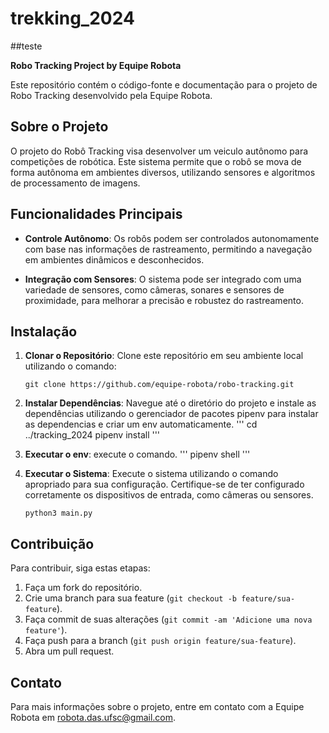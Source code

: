# trekking_2024

##teste

**Robo Tracking Project by Equipe Robota**

Este repositório contém o código-fonte e documentação para o projeto de Robo Tracking desenvolvido pela Equipe Robota.

## Sobre o Projeto

O projeto do Robô Tracking visa desenvolver um veiculo autônomo para competições de robótica. Este sistema permite que o robô se mova de forma autônoma em ambientes diversos, utilizando sensores e algoritmos de processamento de imagens.

## Funcionalidades Principais

  
- **Controle Autônomo**: Os robôs podem ser controlados autonomamente com base nas informações de rastreamento, permitindo a navegação em ambientes dinâmicos e desconhecidos.

- **Integração com Sensores**: O sistema pode ser integrado com uma variedade de sensores, como câmeras, sonares e sensores de proximidade, para melhorar a precisão e robustez do rastreamento.

## Instalação

1. **Clonar o Repositório**: Clone este repositório em seu ambiente local utilizando o comando:
   ```
   git clone https://github.com/equipe-robota/robo-tracking.git
   ```

2. **Instalar Dependências**: Navegue até o diretório do projeto e instale as dependências utilizando o gerenciador de pacotes pipenv para instalar as dependencias e criar um env automaticamente.
   '''
   cd ../tracking_2024
   pipenv install 
   '''

3. **Executar o env**: execute o comando.
   '''
   pipenv shell
   '''

4. **Executar o Sistema**: Execute o sistema utilizando o comando apropriado para sua configuração. Certifique-se de ter configurado corretamente os dispositivos de entrada, como câmeras ou sensores.
   ```
   python3 main.py
   ```

## Contribuição

Para contribuir, siga estas etapas:

1. Faça um fork do repositório.
2. Crie uma branch para sua feature (`git checkout -b feature/sua-feature`).
3. Faça commit de suas alterações (`git commit -am 'Adicione uma nova feature'`).
4. Faça push para a branch (`git push origin feature/sua-feature`).
5. Abra um pull request.

## Contato

Para mais informações sobre o projeto, entre em contato com a Equipe Robota em [robota.das.ufsc@gmail.com](mailto:robota.das.ufsc@gmail.com).
